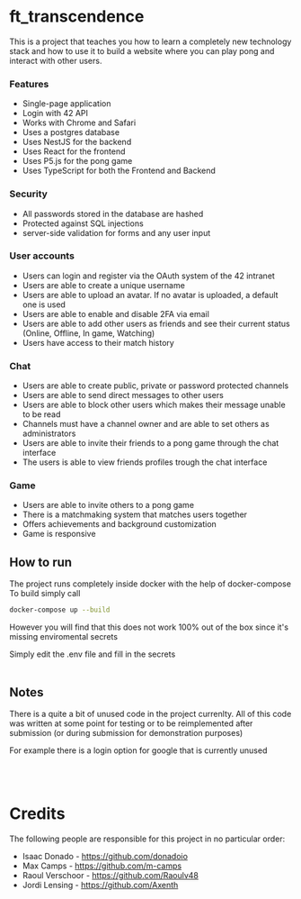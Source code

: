# ft_transcendence

This is a project that teaches you how to learn a completely new technology stack and how to use it to build a website where you can play pong and interact with other users.

### Features
* Single-page application
* Login with 42 API
* Works with Chrome and Safari
* Uses a postgres database
* Uses NestJS for the backend
* Uses React for the frontend
* Uses P5.js for the pong game
* Uses TypeScript for both the Frontend and Backend

### Security
* All passwords stored in the database are hashed
* Protected against SQL injections
* server-side validation for forms and any user input

### User accounts
* Users can login and register via the OAuth system of the 42 intranet
* Users are able to create a unique username
* Users are able to upload an avatar. If no avatar is uploaded, a default one is used
* Users are able to enable and disable 2FA via email
* Users are able to add other users as friends and see their current status (Online, Offline, In game, Watching)
* Users have access to their match history

### Chat
* Users are able to create public, private or password protected channels
* Users are able to send direct messages to other users
* Users are able to block other users which makes their message unable to be read
* Channels must have a channel owner and are able to set others as administrators
* Users are able to invite their friends to a pong game through the chat interface
* The users is able to view friends profiles trough the chat interface

### Game
* Users are able to invite others to a pong game
* There is a matchmaking system that matches users together
* Offers achievements and background customization
* Game is responsive


## How to run

The project runs completely inside docker with the help of docker-compose <br>
To build simply call
```bash
docker-compose up --build
```

However you will find that this does not work 100% out of the box since it's missing enviromental secrets

Simply edit the .env file and fill in the secrets
<br><br>
## Notes
There is a quite a bit of unused code in the project currenlty. All of this code was written at some point for testing or to be reimplemented after submission (or during submission for demonstration purposes)

For example there is a login option for google that is currently unused

<br><br>

# Credits
The following people are responsible for this project in no particular order:
* Isaac Donado - https://github.com/donadoio
* Max Camps - https://github.com/m-camps
* Raoul Verschoor - https://github.com/Raoulv48
* Jordi Lensing - https://github.com/Axenth
